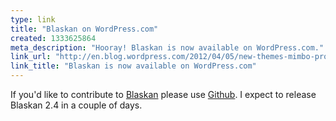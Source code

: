 ```yaml
---
type: link
title: "Blaskan on WordPress.com"
created: 1333625864
meta_description: "Hooray! Blaskan is now available on WordPress.com."
link_url: "http://en.blog.wordpress.com/2012/04/05/new-themes-mimbo-pro-blaskan-vintage-kitchen"
link_title: "Blaskan is now available on WordPress.com"
---
```


<p>If you'd like to contribute to <a href="http://blaskan.net">Blaskan</a> please use <a href="http://github.com/persand/blaskan">Github</a>. I expect to release Blaskan 2.4 in a couple of days.</p>
